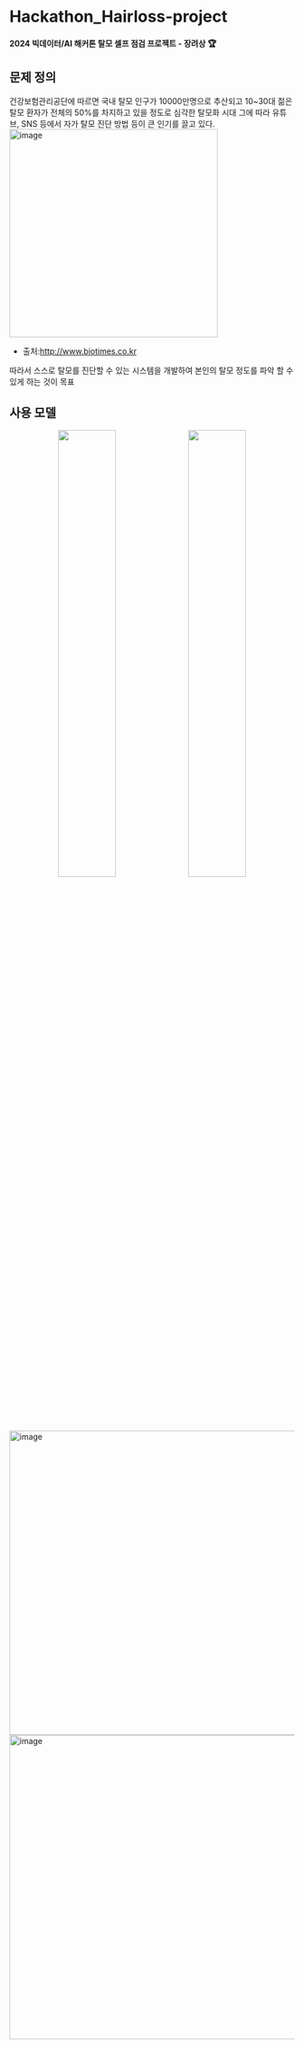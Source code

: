 # Hackathon_Hairloss-project

#### 2024 빅데이터/AI 해커톤 탈모 셀프 점검 프로젝트 - 장려상 :trophy:

## 문제 정의
건강보험관리공단에 따르면 국내 탈모 인구가 10000만명으로 추산되고 10~30대 젊은 탈모 환자가 전체의 50%를 차지하고 있을 정도로 심각한 탈모화 시대
그에 따라 유튜브, SNS 등에서 자가 탈모 진단 방법 등이 큰 인기를 끌고 있다.
<img width="368" alt="image" src="https://github.com/user-attachments/assets/0b33d7b0-c80b-4d17-a0ab-36df99a505bd" />
* 출처:http://www.biotimes.co.kr

따라서 스스로 탈모를 진단할 수 있는 시스템을 개발하여 본인의 탈모 정도를 파악 할 수 있게 하는 것이 목표

## 사용 모델
<p align="center">
  <img src="https://github.com/user-attachments/assets/41c49ae0-dfae-4591-9150-53403fe7f11d" width="45%"/>
  <img src="https://github.com/user-attachments/assets/89e6d5e2-315a-4cca-ba6c-f792472ee0ee" width="45%"/>
</p>




<img width="538" alt="image" src="https://github.com/user-attachments/assets/41c49ae0-dfae-4591-9150-53403fe7f11d" />

<img width="538" alt="image" src="https://github.com/user-attachments/assets/89e6d5e2-315a-4cca-ba6c-f792472ee0ee" />




